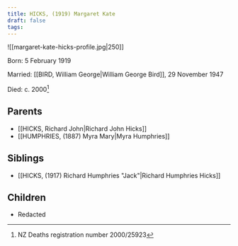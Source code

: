 ```yaml
---
title: HICKS, (1919) Margaret Kate
draft: false
tags:
---
```

![[margaret-kate-hicks-profile.jpg|250]]

Born: 5 February 1919

Married: [[BIRD, William George|William George Bird]], 29 November 1947

Died: c. 2000[^1]

## Parents
- [[HICKS, Richard John|Richard John Hicks]]
- [[HUMPHRIES, (1887) Myra Mary|Myra Humphries]]

## Siblings
- [[HICKS, (1917) Richard Humphries "Jack"|Richard Humphries Hicks]]

## Children
- Redacted



[^1]: NZ Deaths registration number 2000/25923
